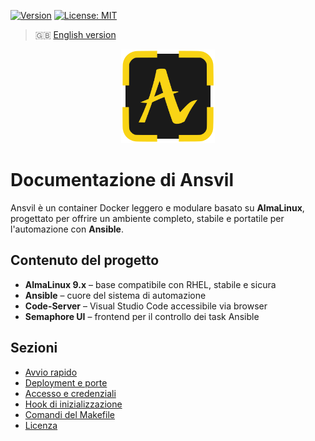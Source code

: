 [![Version](https://img.shields.io/badge/version-v0.1.13--beta-blue)](#)
[![License: MIT](https://img.shields.io/badge/License-MIT-yellow.svg)](https://opensource.org/licenses/MIT)

> 🇬🇧 [English version](../en/index.md)

<p align="center">
  <img src="../../front/html/img/logo.svg" alt="Ansvil logo" width="150">
</p>

# Documentazione di Ansvil

Ansvil è un container Docker leggero e modulare basato su **AlmaLinux**, progettato per offrire un ambiente completo, stabile e portatile per l'automazione con **Ansible**.

## Contenuto del progetto

- **AlmaLinux 9.x** – base compatibile con RHEL, stabile e sicura
- **Ansible** – cuore del sistema di automazione
- **Code-Server** – Visual Studio Code accessibile via browser
- **Semaphore UI** – frontend per il controllo dei task Ansible

## Sezioni

- [Avvio rapido](quick-start.md)
- [Deployment e porte](deployment.md)
- [Accesso e credenziali](access.md)
- [Hook di inizializzazione](hooks.md)
- [Comandi del Makefile](makefile.md)
- [Licenza](license.md)
